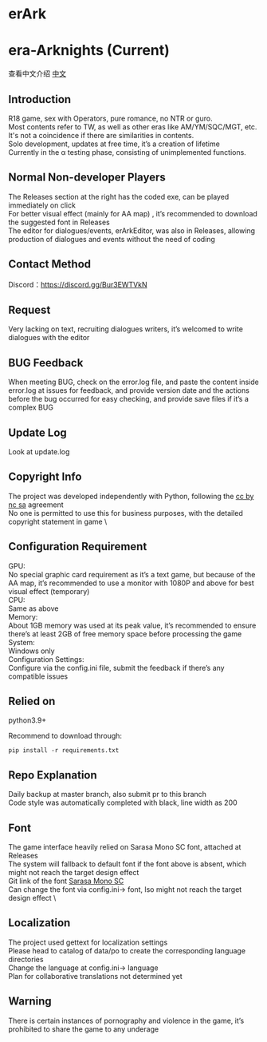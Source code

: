 erArk
====
era-Arknights (Current)
====

查看中文介绍 [中文](README.md)

Introduction
----
R18 game, sex with Operators, pure romance, no NTR or guro.\
Most contents refer to TW, as well as other eras like AM/YM/SQC/MGT, etc. It's not a coincidence if there are similarities in contents.\
Solo development, updates at free time, it’s a creation of lifetime\
Currently in the α testing phase, consisting of unimplemented functions.

Normal Non-developer Players
----
The Releases section at the right has the coded exe, can be played immediately on click\
For better visual effect (mainly for AA map) , it’s recommended to download the suggested font in Releases\
The editor for dialogues/events, erArkEditor, was also in Releases, allowing production of dialogues and events without the need of coding

Contact Method
----
Discord：https://discord.gg/Bur3EWTVkN

Request
----
Very lacking on text, recruiting dialogues writers, it’s welcomed to write dialogues with the editor

BUG Feedback
----
When meeting BUG, check on the error.log file, and paste the content inside error.log at issues for feedback, and provide version date and the actions before the bug occurred for easy checking, and provide save files if it’s a complex BUG


Update Log
----
Look at update.log

Copyright Info
----
The project was developed independently with Python, following the [cc by nc sa](http://creativecommons.org/licenses/by-nc-sa/2.0/) agreement \
No one is permitted to use this for business purposes, with the detailed copyright statement in game \

Configuration Requirement
----
GPU: \
No special graphic card requirement as it’s a text game, but because of the AA map, it’s recommended to use a monitor with 1080P and above for best visual effect (temporary) \
CPU: \
Same as above \
Memory: \
About 1GB memory was used at its peak value, it’s recommended to ensure there’s at least 2GB of free memory space before processing the game \
System: \
Windows only \
Configuration Settings: \
Configure via the config.ini file, submit the feedback if there’s any compatible issues

Relied on
----
python3.9+

Recommend to download through:

    pip install -r requirements.txt

Repo Explanation
----
Daily backup at master branch, also submit pr to this branch \
Code style was automatically completed with black, line width as 200

Font
----
The game interface heavily relied on Sarasa Mono SC font, attached at Releases \
The system will fallback to default font if the font above is absent, which might not reach the target design effect \
Git link of the font [Sarasa Mono SC](https://github.com/be5invis/Sarasa-Gothic) \
Can change the font via config.ini-> font, lso might not reach the target design effect \

Localization
----
The project used gettext for localization settings \
Please head to catalog of data/po to create the corresponding language directories \
Change the language at config.ini-> language \
Plan for collaborative translations not determined yet

Warning
----
There is certain instances of pornography and violence in the game, it’s prohibited to share the game to any underage
